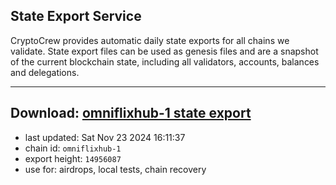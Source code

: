 ## State Export Service
CryptoCrew provides automatic daily state exports for all chains we validate. State export files can be used as genesis files and are a snapshot of the current blockchain state, including all validators, accounts, balances and delegations.

---
**Download: [omniflixhub-1 state export](https://dl-eu2.ccvalidators.com/SERVICE/omniflixhub/omniflixhub-1_export_14956087.json)**
---

- last updated: Sat Nov 23 2024 16:11:37
- chain id: `omniflixhub-1`
- export height: `14956087`
- use for: airdrops, local tests, chain recovery
